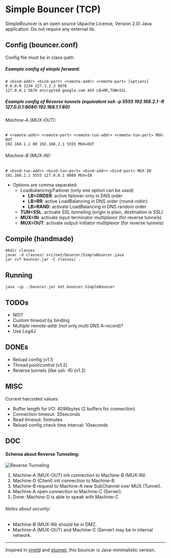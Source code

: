 # Simple Bouncer (TCP)

SimpleBouncer is an open source (Apache License, Version 2.0) Java application. Do not require any external lib.

## Config (bouncer.conf)
Config file must be in class-path

##### Example config of simple forward:

    # <bind-addr> <bind-port> <remote-addr> <remote-port> [options]
    0.0.0.0 1234 127.1.2.3 9876
    127.0.0.1 5678 encrypted.google.com 443 LB=RR,TUN=SSL
    
##### Example config of Reverse tunnels (equivalent ssh -p 5555 192.168.2.1 -R 127.0.0.1:8080:192.168.1.1:80)

###### Machine-A (MUX-OUT):

    # <remote-addr> <remote-port> <remote-tun-addr> <remote-tun-port> MUX-OUT
    192.168.1.1 80 192.168.2.1 5555 MUX=OUT

###### Machine-B (MUX-IN):
 
    # <bind-tun-addr> <bind-tun-port> <bind-addr> <bind-port> MUX-IN
    192.168.2.1 5555 127.0.0.1 8080 MUX=IN
 
* Options are comma separated:
    * Loadbalancing/Failover (only one option can be used)
        * **LB=ORDER**: active failover-only in DNS order
        * **LB=RR**: active LoadBalancing in DNS order (round-robin)
        * **LB=RAND**: activate LoadBalancing in DNS random order
    * **TUN=SSL**: activate SSL tunneling (origin is plain, destination is SSL)
    * **MUX=IN**: activate input-terminator multiplexor (for reverse tunnels)
    * **MUX=OUT**: activate output-initiator multiplexor (for reverse tunnels)

## Compile (handmade)

    mkdir classes
    javac -d classes/ src/net/bouncer/SimpleBouncer.java
    jar cvf bouncer.jar -C classes/ .

## Running

    java -cp .:bouncer.jar net.bouncer.SimpleBouncer

## TODOs

* NIO?
* Custom timeout by binding
* Multiple remote-addr (not only multi DNS A-record)?
* Use Log4J

## DONEs

* Reload config (v1.1)
* Thread pool/control (v1.2)
* Reverse tunnels (like ssh -R) (v1.2)

## MISC
Current harcoded values:

* Buffer length for I/O: 4096bytes (2 buffers for connection)
* Connection timeout: 30seconds
* Read timeout: 5minutes
* Reload config check time interval: 10seconds

## DOC

#### Schema about Reverse Tunneling:
    
![Reverse Tunneling](https://raw.github.com/ggrandes/bouncer/master/doc/reverse_tunneling.png "Reverse Tunneling")

1. Machine-A (MUX-OUT) init connection to Machine-B (MUX-IN)
2. Machine-D (Client) init connection to Machine-B
3. Machine-B request to Machine-A new SubChannel over MUX (Tunnel).
4. Machine-A open connection to Machine-C (Server).
5. Done: Machine-D is able to speak with Machine-C

###### Notes about security:

* Machine-B (MUX-IN) should be in DMZ.
* Machine-A (MUX-OUT) and Machine-C (Server) may be in internal network.

---
Inspired in [rinetd](http://www.boutell.com/rinetd/) and [stunnel](https://www.stunnel.org/static/stunnel.html), this bouncer is Java-minimalistic version.
